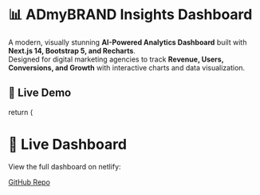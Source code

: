 # 📊 ADmyBRAND Insights Dashboard

A modern, visually stunning **AI-Powered Analytics Dashboard** built with **Next.js 14, Bootstrap 5, and Recharts**.  
Designed for digital marketing agencies to track **Revenue, Users, Conversions, and Growth** with interactive charts and data visualization.
## 🚀 Live Demo
  return (
    <div className="p-8">
      <h1 className="text-2xl font-bold">📑 Live Dashboard</h1>
      <p>View the full dashboard on netlify:</p>
      <a
        href="https://loquacious-ganache-24d6f4.netlify.app/"
        className="text-blue-500 underline"
      >
        GitHub Repo
      </a>
    </div>


